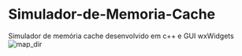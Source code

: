 # Simulador-de-Memoria-Cache
Simulador de memória cache desenvolvido em c++ e GUI wxWidgets
![map_dir](https://user-images.githubusercontent.com/9852787/34540504-f2c43e1a-f0bb-11e7-8bec-472d92650097.png)
